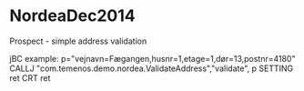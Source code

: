NordeaDec2014
=============

Prospect - simple address validation

jBC example:
p="vejnavn=Fægangen,husnr=1,etage=1,dør=13,postnr=4180"
CALLJ "com.temenos.demo.nordea.ValidateAddress","validate", p SETTING ret
CRT ret
